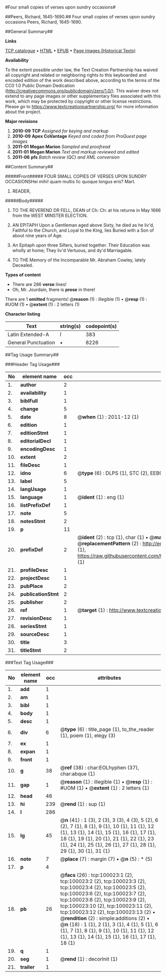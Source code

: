 #Four small copies of verses upon sundry occasions#

##Peers, Richard, 1645-1690.##
Four small copies of verses upon sundry occasions
Peers, Richard, 1645-1690.

##General Summary##

**Links**

[TCP catalogue](http://www.ota.ox.ac.uk/tcp/)  • 
[HTML](http://tei.it.ox.ac.uk/tcp/Texts-HTML/free/A53/A53936.html)  • 
[EPUB](http://tei.it.ox.ac.uk/tcp/Texts-EPUB/free/A53/A53936.epub) • 
[Page images (Historical Texts)](https://historicaltexts.jisc.ac.uk/eebo-13534287e)

**Availability**

To the extent possible under law, the Text Creation Partnership has waived all copyright and related or neighboring rights to this keyboarded and encoded edition of the work described above, according to the terms of the CC0 1.0 Public Domain Dedication (http://creativecommons.org/publicdomain/zero/1.0/). This waiver does not extend to any page images or other supplementary files associated with this work, which may be protected by copyright or other license restrictions. Please go to https://www.textcreationpartnership.org/ for more information about the project.

**Major revisions**

1. __2010-09__ __TCP__ *Assigned for keying and markup*
1. __2010-09__ __Apex CoVantage__ *Keyed and coded from ProQuest page images*
1. __2011-01__ __Megan Marion__ *Sampled and proofread*
1. __2011-01__ __Megan Marion__ *Text and markup reviewed and edited*
1. __2011-06__ __pfs__ *Batch review (QC) and XML conversion*

##Content Summary##

#####Front#####
FOUR SMALL COPIES OF VERSES UPON SUNDRY OCCASIONSHei mihi! quam multis ſic quoque longus eris? Mart.
1. READER,

#####Body#####

1. TO THE REVEREND DR FELL, DEAN of Ch: Ch: at his returne in May 1666 from the WEST MINSTER ELECTION.

1. AN EPITAPH Upon a Gentleman aged above Sixty, he died as he liv'd, Faithful to the Church, and Loyal to the King, lies Buried with a Son of about nine years of Age.

1. An Epitaph upon three Siſters, buried together. Their Education was wholly at home; They liv'd Vertuous, and dy'd Marriagable.

1. TO THE Memory of the Incomparable Mr. Abraham Cowley, lately Deceaſed.

**Types of content**

  * There are 286 **verse** lines!
  * Oh, Mr. Jourdain, there is **prose** in there!

There are 1 **omitted** fragments! 
 @__reason__ (1) : illegible (1)  •  @__resp__ (1) : #UOM (1)  •  @__extent__ (1) : 2 letters (1)

**Character listing**


|Text|string(s)|codepoint(s)|
|---|---|---|
|Latin Extended-A|ſ|383|
|General Punctuation|•|8226|

##Tag Usage Summary##

###Header Tag Usage###

|No|element name|occ|attributes|
|---|---|---|---|
|1.|__author__|2||
|2.|__availability__|1||
|3.|__biblFull__|1||
|4.|__change__|5||
|5.|__date__|8| @__when__ (1) : 2011-12 (1)|
|6.|__edition__|1||
|7.|__editionStmt__|1||
|8.|__editorialDecl__|1||
|9.|__encodingDesc__|1||
|10.|__extent__|2||
|11.|__fileDesc__|1||
|12.|__idno__|6| @__type__ (6) : DLPS (1), STC (2), EEBO-CITATION (1), OCLC (1), VID (1)|
|13.|__label__|5||
|14.|__langUsage__|1||
|15.|__language__|1| @__ident__ (1) : eng (1)|
|16.|__listPrefixDef__|1||
|17.|__note__|5||
|18.|__notesStmt__|2||
|19.|__p__|11||
|20.|__prefixDef__|2| @__ident__ (2) : tcp (1), char (1)  •  @__matchPattern__ (2) : ([0-9\-]+):([0-9IVX]+) (1), (.+) (1)  •  @__replacementPattern__ (2) : http://eebo.chadwyck.com/downloadtiff?vid=$1&page=$2 (1), https://raw.githubusercontent.com/textcreationpartnership/Texts/master/tcpchars.xml#$1 (1)|
|21.|__profileDesc__|1||
|22.|__projectDesc__|1||
|23.|__pubPlace__|2||
|24.|__publicationStmt__|2||
|25.|__publisher__|2||
|26.|__ref__|1| @__target__ (1) : http://www.textcreationpartnership.org/docs/. (1)|
|27.|__revisionDesc__|1||
|28.|__seriesStmt__|1||
|29.|__sourceDesc__|1||
|30.|__title__|3||
|31.|__titleStmt__|2||


###Text Tag Usage###

|No|element name|occ|attributes|
|---|---|---|---|
|1.|__add__|1||
|2.|__am__|1||
|3.|__bibl__|1||
|4.|__body__|1||
|5.|__desc__|1||
|6.|__div__|6| @__type__ (6) : title_page (1), to_the_reader (1), poem (1), elegy (3)|
|7.|__ex__|1||
|8.|__expan__|1||
|9.|__front__|1||
|10.|__g__|38| @__ref__ (38) : char:EOLhyphen (37), char:abque (1)|
|11.|__gap__|1| @__reason__ (1) : illegible (1)  •  @__resp__ (1) : #UOM (1)  •  @__extent__ (1) : 2 letters (1)|
|12.|__head__|46||
|13.|__hi__|239| @__rend__ (1) : sup (1)|
|14.|__l__|286||
|15.|__lg__|45| @__n__ (41) : 1 (3), 2 (3), 3 (3), 4 (3), 5 (2), 6 (2), 7 (1), 8 (1), 9 (1), 10 (1), 11 (1), 12 (1), 13 (1), 14 (1), 15 (1), 16 (1), 17 (1), 18 (1), 19 (1), 20 (1), 21 (1), 22 (1), 23 (1), 24 (1), 25 (1), 26 (1), 27 (1), 28 (1), 29 (1), 30 (1), 31 (1)|
|16.|__note__|7| @__place__ (7) : margin (7)  •  @__n__ (5) : * (5)|
|17.|__p__|4||
|18.|__pb__|26| @__facs__ (26) : tcp:100023:1 (2), tcp:100023:2 (2), tcp:100023:3 (2), tcp:100023:4 (2), tcp:100023:5 (2), tcp:100023:6 (2), tcp:100023:7 (2), tcp:100023:8 (2), tcp:100023:9 (2), tcp:100023:10 (2), tcp:100023:11 (2), tcp:100023:12 (2), tcp:100023:13 (2)  •  @__rendition__ (2) : simple:additions (2)  •  @__n__ (18) : 1 (1), 2 (1), 3 (1), 4 (1), 5 (1), 6 (1), 7 (1), 8 (1), 9 (1), 10 (1), 11 (1), 12 (1), 13 (1), 14 (1), 15 (1), 16 (1), 17 (1), 18 (1)|
|19.|__q__|1||
|20.|__seg__|1| @__rend__ (1) : decorInit (1)|
|21.|__trailer__|1||

